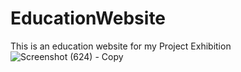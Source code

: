 # EducationWebsite
This is an education website for my Project Exhibition
![Screenshot (624) - Copy](https://user-images.githubusercontent.com/80667709/175004048-3ee99ed2-6ae1-4b55-b7a6-ba7951f0dfc7.png)


